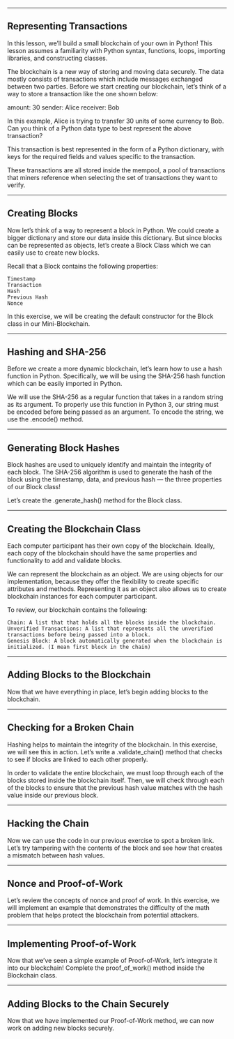 ---------------------------
Representing Transactions
---------------------------

In this lesson, we’ll build a small blockchain of your own in Python! This lesson assumes a familiarity with Python syntax, functions, loops, importing libraries, and constructing classes.

The blockchain is a new way of storing and moving data securely. The data mostly consists of transactions which include messages exchanged between two parties. Before we start creating our blockchain, let’s think of a way to store a transaction like the one shown below:

amount: 30
sender: Alice
receiver: Bob

In this example, Alice is trying to transfer 30 units of some currency to Bob. Can you think of a Python data type to best represent the above transaction?

This transaction is best represented in the form of a Python dictionary, with keys for the required fields and values specific to the transaction.

These transactions are all stored inside the mempool, a pool of transactions that miners reference when selecting the set of transactions they want to verify.


----------------
Creating Blocks
----------------

Now let’s think of a way to represent a block in Python. We could create a bigger dictionary and store our data inside this dictionary. But since blocks can be represented as objects, let’s create a Block Class which we can easily use to create new blocks.

Recall that a Block contains the following properties:

    Timestamp
    Transaction
    Hash
    Previous Hash
    Nonce

In this exercise, we will be creating the default constructor for the Block class in our Mini-Blockchain.

-------------------
Hashing and SHA-256
-------------------

Before we create a more dynamic blockchain, let’s learn how to use a hash function in Python. Specifically, we will be using the SHA-256 hash function which can be easily imported in Python.

We will use the SHA-256 as a regular function that takes in a random string as its argument. To properly use this function in Python 3, our string must be encoded before being passed as an argument. To encode the string, we use the .encode() method.

-----------------------
Generating Block Hashes
-----------------------

Block hashes are used to uniquely identify and maintain the integrity of each block. The SHA-256 algorithm is used to generate the hash of the block using the timestamp, data, and previous hash — the three properties of our Block class!

Let’s create the .generate_hash() method for the Block class.

-----------------------------
Creating the Blockchain Class
-----------------------------

Each computer participant has their own copy of the blockchain. Ideally, each copy of the blockchain should have the same properties and functionality to add and validate blocks.

We can represent the blockchain as an object. We are using objects for our implementation, because they offer the flexibility to create specific attributes and methods. Representing it as an object also allows us to create blockchain instances for each computer participant.

To review, our blockchain contains the following:

    Chain: A list that that holds all the blocks inside the blockchain.
    Unverified Transactions: A list that represents all the unverified transactions before being passed into a block.
    Genesis Block: A block automatically generated when the blockchain is initialized. (I mean first block in the chain)
    
-------------------------------
Adding Blocks to the Blockchain
-------------------------------

Now that we have everything in place, let’s begin adding blocks to the blockchain.

--------------------------
Checking for a Broken Chain
---------------------------

Hashing helps to maintain the integrity of the blockchain. In this exercise, we will see this in action. Let’s write a .validate_chain() method that checks to see if blocks are linked to each other properly.

In order to validate the entire blockchain, we must loop through each of the blocks stored inside the blockchain itself. Then, we will check through each of the blocks to ensure that the previous hash value matches with the hash value inside our previous block.


--------------------
Hacking the Chain
--------------------

Now we can use the code in our previous exercise to spot a broken link. Let’s try tampering with the contents of the block and see how that creates a mismatch between hash values.

-----------------------
Nonce and Proof-of-Work
-----------------------

Let’s review the concepts of nonce and proof of work. In this exercise, we will implement an example that demonstrates the difficulty of the math problem that helps protect the blockchain from potential attackers.

---------------------------
Implementing Proof-of-Work
-----------------------------

Now that we’ve seen a simple example of Proof-of-Work, let’s integrate it into our blockchain! Complete the proof_of_work() method inside the Blockchain class. 

-----------------------------------
Adding Blocks to the Chain Securely
------------------------------------

Now that we have implemented our Proof-of-Work method, we can now work on adding new blocks securely.
